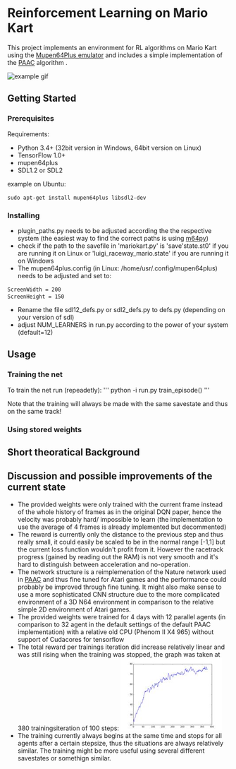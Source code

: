 # Reinforcement Learning on Mario Kart

This project implements an environment for RL algorithms on Mario Kart using the [Mupen64Plus emulator](https://github.com/mupen64plus) and includes a simple implementation of the [PAAC](https://github.com/Alfredvc/paac) algorithm .

![example gif](readme_files/example.gif "exampleGif")

## Getting Started

### Prerequisites

Requirements:
* Python 3.4+ (32bit version in Windows, 64bit version on Linux)
* TensorFlow 1.0+
* mupen64plus
* SDL1.2 or SDL2

example on Ubuntu:
```
sudo apt-get install mupen64plus libsdl2-dev
```

### Installing

* plugin_paths.py needs to be adjusted according the the respective system (the easiest way to find the correct paths is using [m64py](http://m64py.sourceforge.net/))
* check if the path to the savefile in 'mariokart.py' is 'save'state.st0' if you are running it on Linux or 'luigi_raceway_mario.state' if you are running it on Windows
* The mupen64plus.config (in Linux: /home/usr/.config/mupen64plus) needs to be adjusted and set to:

```
ScreenWidth = 200
ScreenHeight = 150
```
* Rename the file sdl12_defs.py or sdl2_defs.py to defs.py (depending on your version of sdl)
* adjust NUM_LEARNERS in run.py according to the power of your system (default=12)

## Usage
### Training the net

To train the net run (repeadetly):
'''
python -i run.py
train_episode()
'''

Note that the training will always be made with the same savestate and thus on the same track!
### Using stored weights

## Short theoratical Background

## Discussion and possible improvements of the current state
* The provided weights were only trained with the current frame instead of the whole history of frames as in the original DQN paper, hence the velocity was probably hard/ impossible to learn (the implementation to use the average of 4 frames is already implemented but decommented)
* The reward is currently only the distance to the previous step and thus really small, it could easily be scaled to be in the normal range [-1,1] but the current loss function wouldn't profit from it. However the racetrack progress (gained by reading out the RAM) is not very smooth and it's hard to distinguish between acceleration and no-operation.
* The network structure is a reimplemenation of the Nature network used in [PAAC](https://github.com/Alfredvc/paac) and thus fine tuned for Atari games and the performance could probably be improved through fine tuning. It might also make sense to use a more sophisticated CNN structure due to the more complicated environment of a 3D N64 environment in comparison to the relative simple 2D environment of Atari games.
* The provided weights were trained for 4 days with 12 parallel agents (in comparison to 32 agent in the default settings of the default PAAC implementation) with a relative old CPU (Phenom II X4 965) without support of Cudacores for tensorflow
* The total reward per trainings iteration did increase relatively linear and was still rising when the training was stopped, the graph was taken at 380 trainingsiteration of 100 steps:
![totalRewardGraph jpeg](readme_files/totalRewardGraph.jpeg "totalRewardGraph")
* The training currently always begins at the same time and stops for all agents after a certain stepsize, thus the situations are always relatively similar. The training might be more useful using several different savestates or somethign similar.

